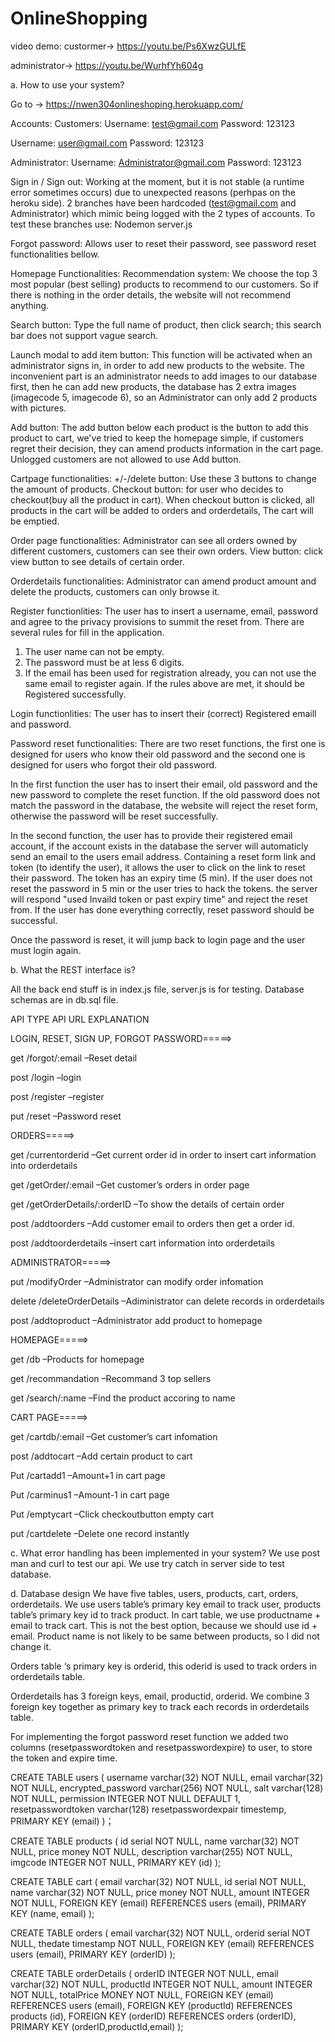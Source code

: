 # OnlineShopping
video demo:
custormer->
https://youtu.be/Ps6XwzGULfE   

administrator->
https://youtu.be/WurhfYh604g
		 	 	 		
			
				
					
a. How to use your system?

Go to -> https://nwen304onlineshoping.herokuapp.com/


Accounts: 
Customers:
Username: test@gmail.com
Password: 123123

Username: user@gmail.com
Password: 123123

Administrator:
Username: Administrator@gmail.com
Password: 123123


Sign in / Sign out:
Working at the moment, but it is not stable (a runtime error sometimes occurs) due to unexpected reasons (perhpas on the heroku side). 2 branches have been hardcoded (test@gmail.com and Administrator) which mimic being logged with the 2 types of accounts.
To test these branches use:
Nodemon server.js

Forgot password: 
Allows user to reset their password, see password reset functionalities bellow.

Homepage Functionalities:
Recommendation system: 
We choose the top 3 most popular (best selling) products to recommend to our customers. So if there is nothing in the order details, the website will not recommend anything.

Search button: 
Type the full name of product, then click search; this search bar does not support vague search.

Launch modal to add item button: 
This function will be activated when an administrator signs in, in order to add new products to the website. The inconvenient part is an administrator needs to add images to our database first, then he can add new products, the database has 2 extra images (imagecode 5, imagecode 6), so an Administrator can only add 2 products with pictures.

Add button: 
The add button below each product is the button to add this product to cart, we've tried to keep the homepage simple, if customers regret their decision, they can amend products information in the cart page. Unlogged customers are not allowed to use Add button.

Cartpage functionalities:
+/-/delete button: Use these 3 buttons to change the amount of products.
Checkout button: for user who decides to checkout(buy all the product in cart). When checkout button is clicked, all products in the cart will be added to orders and orderdetails, The cart will be emptied.

Order page functionalities:
Administrator can see all orders owned by different customers, customers can see their own orders.
View button: click view button to see details of certain order.

Orderdetails functionalities: 
Administrator can amend product amount and delete the products, customers can only browse it.

Register functionlities:
The user has to insert a username, email, password and agree to the privacy provisions to summit the reset from. There are several rules for fill in the application. 
1. The user name can not be empty. 
2. The password must be at less 6 digits. 
3. If the email has been used for registration already, you can not use the same email to register again. If the rules above are met, it should be Registered successfully.   

Login functionlities:
The user has to insert their (correct) Registered emaill and password.

Password reset functionalities:
There are two reset functions, the first one is designed for users who know their old password and the second one is designed for users who forgot their old password. 

In the first function the user has to insert their email, old password and the new password to complete the reset function. If the old password does not match the password in the database, the website will reject the reset form, otherwise the password will be reset successfully.

In the second function, the user has to provide their registered email account, if the account exists in the database the server will automaticly send an email to the users email address. Containing a reset form link and token (to identify the user), it allows the user to click on the link to reset their password. The token has an expiry time (5 min). If the user does not reset the password in 5 min or the user tries to hack the tokens. the server will respond "used Invaild token or past expiry time" and reject the reset from. If the user has done everything correctly, reset password should be successful.

Once the password is reset, it will jump back to login page and the user must login again.


b. What the REST interface is?

All the back end stuff is in index.js file, server.js is for testing. 
Database schemas are in db.sql file.


API TYPE
API URL
EXPLANATION


LOGIN, RESET, SIGN UP, FORGOT PASSWORD=====>

get 
/forgot/:email
–Reset detail

post
/login
–login

post
/register
–register

put
/reset
–Password reset


ORDERS=====>

get 
/currentorderid
–Get current order id in order to insert cart information into orderdetails

get
/getOrder/:email
–Get customer’s orders in order page

get
/getOrderDetails/:orderID
–To show the details of certain order

post
/addtoorders
–Add customer email to orders then get a order id.

post
/addtoorderdetails
–insert cart information into orderdetails



ADMINISTRATOR=====>

put
/modifyOrder
–Administrator can modify order infomation

delete
/deleteOrderDetails
–Adiministrator can delete records in orderdetails

post
/addtoproduct
–Administrator add product to homepage


HOMEPAGE=====>

get
/db
–Products for homepage 

get 
/recommandation
–Recommand 3 top sellers

get 
/search/:name
–Find the product accoring to name


CART PAGE=====>

get 
/cartdb/:email
–Get customer’s cart infomation

post
/addtocart 
–Add certain product to cart 

Put 
/cartadd1
–Amount+1 in cart page

Put 
/carminus1
–Amount-1 in cart page

Put 
/emptycart
–Click checkoutbutton empty cart 

put
/cartdelete
–Delete one record instantly




c. What error handling has been implemented in your system?
We use post man and curl to test our api.
We use try catch in server side to test database.

d. Database design
We have five tables, users, products, cart, orders, orderdetails. 
We use users table’s primary key email to track user, products table’s primary key id to  track product.
In cart table, we use productname + email to track cart. This is not the best option, because we should use id + email. Product name is not likely to be same between products, so I did not change it.

Orders table ‘s primary key is orderid, this oderid is used to track orders in orderdetails table.

Orderdetails has 3 foreign keys, email, productid, orderid. We combine 3 foreign key together as primary key to track each records in orderdetails table.

For implementing the forgot password reset function we added two columns (resetpasswordtoken and resetpasswordexpire) to user, to store the token and expire time.

				
CREATE TABLE users (
  username varchar(32) NOT NULL,
  email varchar(32) NOT NULL,
  encrypted_password varchar(256) NOT NULL,
  salt varchar(128) NOT NULL,
  permission INTEGER NOT NULL DEFAULT 1,
  resetpasswordtoken varchar(128)
  resetpasswordexpair timestemp,
  PRIMARY KEY (email)
)；


CREATE TABLE products (
  id serial NOT NULL,
  name varchar(32) NOT NULL,
  price money NOT NULL,
  description varchar(255) NOT NULL,
  imgcode INTEGER NOT NULL,
  PRIMARY KEY (id)
);


CREATE TABLE  cart (
  email varchar(32) NOT NULL,
  id serial NOT NULL,
  name varchar(32) NOT NULL,
  price money NOT NULL,
  amount INTEGER NOT NULL,
  FOREIGN KEY (email) REFERENCES users (email),
  PRIMARY KEY (name, email)
);



CREATE TABLE orders (
  email varchar(32) NOT NULL,
  orderid serial NOT NULL,
  thedate timestamp NOT NULL,
  FOREIGN KEY (email) REFERENCES users (email),
  PRIMARY KEY (orderID)
);



CREATE TABLE  orderDetails (
  orderID INTEGER NOT NULL,
  email varchar(32) NOT NULL,
  productId INTEGER NOT NULL,
  amount INTEGER NOT NULL,
  totalPrice MONEY NOT NULL,
  FOREIGN KEY (email) REFERENCES users (email),
  FOREIGN KEY (productId) REFERENCES products (id),
  FOREIGN KEY (orderID) REFERENCES orders (orderID),
  PRIMARY KEY (orderID,productId,email)
);
		


